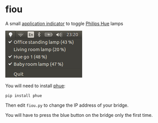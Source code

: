 # fiou
A small [application indicator](https://unity.ubuntu.com/projects/appindicators/) to toggle [Philips Hue](http://meethue.com) lamps

![Alt text](screenshot.png)

You will need to install [phue](https://github.com/studioimaginaire/phue): 

```
pip install phue
```
Then edit `fiou.py` to change the IP address of your bridge. 

You will have to press the blue button on the bridge only the first time.
